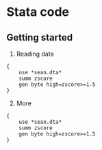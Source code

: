 # Stata code

## Getting started

1. Reading data

```
{
	use *sean.dta*
	summ zscore
	gen byte high=zscore>=1.5
}
```

2. More


```
{
	use *sean.dta*
	summ zscore
	gen byte high=zscore>=1.5
}
```